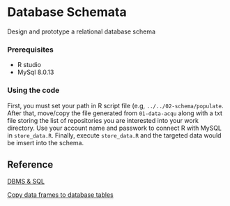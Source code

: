 # Database Schemata

Design and prototype a relational database schema



### Prerequisites

* R studio
* MySql 8.0.13



### Using the code

First, you must set your path in R script file (e.g, `../../02-schema/populate`. After that, move/copy the file generated from `01-data-acqu` along with a txt file storing the list of repositories you are interested into your work directory. Use your account name and passwork to connect R with MySQL in `store_data.R`. Finally, execute `store_data.R` and the targeted data would be imsert into the schema.





## Reference

[DBMS & SQL](https://www.studytonight.com/dbms/codd-rule.php)

[Copy data frames to database tables](http://web.mit.edu/~r/current/lib/R/library/DBI/html/dbWriteTable.html)
